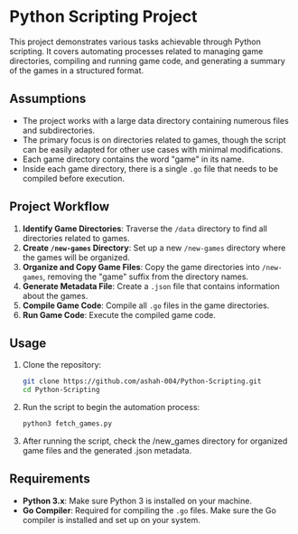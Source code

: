 # Python Scripting Project

This project demonstrates various tasks achievable through Python scripting. It covers automating processes related to managing game directories, compiling and running game code, and generating a summary of the games in a structured format.

## Assumptions

- The project works with a large data directory containing numerous files and subdirectories.
- The primary focus is on directories related to games, though the script can be easily adapted for other use cases with minimal modifications.
- Each game directory contains the word "game" in its name.
- Inside each game directory, there is a single `.go` file that needs to be compiled before execution.

## Project Workflow

1. **Identify Game Directories**: Traverse the `/data` directory to find all directories related to games.
2. **Create `/new-games` Directory**: Set up a new `/new-games` directory where the games will be organized.
3. **Organize and Copy Game Files**: Copy the game directories into `/new-games`, removing the "game" suffix from the directory names.
4. **Generate Metadata File**: Create a `.json` file that contains information about the games.
5. **Compile Game Code**: Compile all `.go` files in the game directories.
6. **Run Game Code**: Execute the compiled game code.

## Usage

1. Clone the repository:
   ```bash
   git clone https://github.com/ashah-004/Python-Scripting.git
   cd Python-Scripting

2. Run the script to begin the automation process:
   ```bash
   python3 fetch_games.py

3. After running the script, check the /new_games directory for organized game files and the generated .json metadata.

## Requirements

- **Python 3.x**: Make sure Python 3 is installed on your machine.
- **Go Compiler**: Required for compiling the `.go` files. Make sure the Go compiler is installed and set up on your system.

